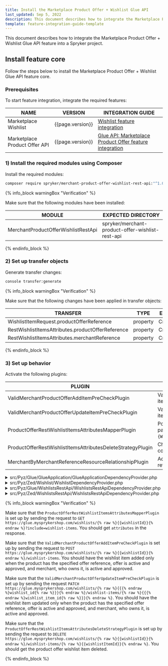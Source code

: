 ```yaml
---
title: Install the Marketplace Product Offer + Wishlist Glue API
last_updated: Sep 5, 2022
description: This document describes how to integrate the Marketplace Product Offer + Wishlist Glue API feature into a Spryker project.
template: feature-integration-guide-template
---
```


This document describes how to integrate the Marketplace Product Offer + Wishlist Glue API feature into a Spryker project.

## Install feature core

Follow the steps below to install the Marketplace Product Offer + Wishlist Glue API feature core.

### Prerequisites

To start feature integration, integrate the required features:

| NAME | VERSION | INTEGRATION GUIDE |
|-|-|-|
| Marketplace Wishlist | {{page.version}} |[Wishlist feature integration](/docs/pbc/all/shopping-list-and-wishlist/{{page.version}}/marketplace/install-and-upgrade/install-features/install-the-marketplace-wishlist-feature.html) |
| Marketplace Product Offer API    | {{page.version}}  | [Glue API: Marketplace Product Offer feature integration](/docs/pbc/all/offer-management/{{page.version}}/marketplace/install-and-upgrade/install-glue-api/install-the-marketplace-product-offer-glue-api.html) |

### 1) Install the required modules using Composer

Install the required modules:

```bash
composer require spryker/merchant-product-offer-wishlist-rest-api:"^1.0.0" --update-with-dependencies
```

{% info_block warningBox "Verification" %}

Make sure that the following modules have been installed:

| MODULE | EXPECTED DIRECTORY |
|-|-|
| MerchantProductOfferWishlistRestApi | spryker/merchant-product-offer-wishlist-rest-api |

{% endinfo_block %}

### 2) Set up transfer objects

Generate transfer changes:

```bash
console transfer:generate
```

{% info_block warningBox "Verification" %}

Make sure that the following changes have been applied in transfer objects:

| TRANSFER | TYPE | EVENT | PATH |
|-|-|-|-|
| WishlistItemRequest.productOfferReference  | property | Created | src/Generated/Shared/Transfer/WishlistItemRequestTransfer |
| RestWishlistItemsAttributes.productOfferReference  | property | Created | src/Generated/Shared/Transfer/RestWishlistItemsAttributesTransfer |
| RestWishlistItemsAttributes.merchantReference  | property | Created | src/Generated/Shared/Transfer/RestWishlistItemsAttributesTransfer |

{% endinfo_block %}

### 3) Set up behavior

Activate the following plugins:

| PLUGIN   | SPECIFICATION    | PREREQUISITES | NAMESPACE    |
|-------------|-------------|---------------|-----------------|
| ValidMerchantProductOfferAddItemPreCheckPlugin                   | Validates merchant product offer in a wishlist item before the add item operation is executed.                                                  |               | Spryker\Zed\MerchantProductOfferWishlist\Communication\Plugin\Wishlist |
| ValidMerchantProductOfferUpdateItemPreCheckPlugin                | Validates merchant product offer in a wishlist item before the update item operation is executed.                                               |               | Spryker\Zed\MerchantProductOfferWishlist\Communication\Plugin\Wishlist |
| ProductOfferRestWishlistItemsAttributesMapperPlugin              | Populates `RestWishlistItemsAttributes.id` with the following pattern: `{WishlistItem.sku}_{WishlistItemTransfer.productOfferReference}`. |               | Spryker\Glue\MerchantProductOfferWishlistRestApi\Plugin\Wishlist       |
| ProductOfferRestWishlistItemsAttributesDeleteStrategyPlugin      | Checks if the requested wishlist item exists in the wishlist item collection.                                                             |               | Spryker\Zed\MerchantProductOfferWishlistRestApi\Communication\Plugin   |
| MerchantByMerchantReferenceResourceRelationshipPlugin            | Adds `merchants` resources as a relationship by the  merchant references in the attributes.                                                      |               | Spryker\Glue\MerchantsRestApi\Plugin\GlueApplication                   |

<details><summary markdown='span'>src/Pyz/Glue/GlueApplication/GlueApplicationDependencyProvider.php</summary>

```php
<?php

namespace Pyz\Glue\GlueApplication;

use Spryker\Glue\GlueApplication\GlueApplicationDependencyProvider as SprykerGlueApplicationDependencyProvider;
use Spryker\Glue\MerchantsRestApi\Plugin\GlueApplication\MerchantByMerchantReferenceResourceRelationshipPlugin;
use Spryker\Glue\GlueApplicationExtension\Dependency\Plugin\ResourceRelationshipCollectionInterface;
use Spryker\Glue\WishlistsRestApi\WishlistsRestApiConfig;

class GlueApplicationDependencyProvider extends SprykerGlueApplicationDependencyProvider
{
    /**
     * @param \Spryker\Glue\GlueApplicationExtension\Dependency\Plugin\ResourceRelationshipCollectionInterface $resourceRelationshipCollection
     *
     * @return \Spryker\Glue\GlueApplicationExtension\Dependency\Plugin\ResourceRelationshipCollectionInterface
     */
    protected function getResourceRelationshipPlugins(
        ResourceRelationshipCollectionInterface $resourceRelationshipCollection
    ): ResourceRelationshipCollectionInterface {
        $resourceRelationshipCollection->addRelationship(
            WishlistsRestApiConfig::RESOURCE_WISHLIST_ITEMS,
            new MerchantByMerchantReferenceResourceRelationshipPlugin()
        );

        return $resourceRelationshipCollection;
    }
}
```
</details>

<details><summary markdown='span'>src/Pyz/Zed/Wishlist/WishlistDependencyProvider.php</summary>

```php
<?php
namespace Pyz\Zed\Wishlist;

use Spryker\Zed\MerchantProductOfferWishlist\Communication\Plugin\Wishlist\ValidMerchantProductOfferAddItemPreCheckPlugin;
use Spryker\Zed\MerchantProductOfferWishlist\Communication\Plugin\Wishlist\ValidMerchantProductOfferUpdateItemPreCheckPlugin;
use Spryker\Zed\Wishlist\WishlistDependencyProvider as SprykerWishlistDependencyProvider;

class WishlistDependencyProvider extends SprykerWishlistDependencyProvider
{
    /**
     * @return array<\Spryker\Zed\WishlistExtension\Dependency\Plugin\AddItemPreCheckPluginInterface>
     */
    protected function getAddItemPreCheckPlugins(): array
    {
        return [
            new ValidMerchantProductOfferAddItemPreCheckPlugin(),
        ];
    }

    /**
     * @return array<\Spryker\Zed\WishlistExtension\Dependency\Plugin\UpdateItemPreCheckPluginInterface>
     */
    protected function getUpdateItemPreCheckPlugins(): array
    {
        return [
            new ValidMerchantProductOfferUpdateItemPreCheckPlugin(),
        ];
    }

}
```
</details>

<details><summary markdown='span'>src/Pyz/Glue/WishlistsRestApi/WishlistsRestApiDependencyProvider.php</summary>

```php
<?php

namespace Pyz\Glue\WishlistsRestApi;

use Spryker\Glue\MerchantProductOfferWishlistRestApi\Plugin\Wishlist\ProductOfferRestWishlistItemsAttributesMapperPlugin;
use Spryker\Glue\WishlistsRestApi\WishlistsRestApiDependencyProvider as SprykerWishlistsRestApiDependencyProvider;

class WishlistsRestApiDependencyProvider extends SprykerWishlistsRestApiDependencyProvider
{
    /**
     * @return array<\Spryker\Glue\WishlistsRestApiExtension\Dependency\Plugin\RestWishlistItemsAttributesMapperPluginInterface>
     */
    protected function getRestWishlistItemsAttributesMapperPlugins(): array
    {
        return [
            new ProductOfferRestWishlistItemsAttributesMapperPlugin(),
        ];
    }
}
```
</details>

<details><summary markdown='span'>src/Pyz/Zed/WishlistsRestApi/WishlistsRestApiDependencyProvider.php</summary>

```php
<?php
namespace Pyz\Zed\WishlistsRestApi;

use Spryker\Zed\MerchantProductOfferWishlistRestApi\Communication\Plugin\ProductOfferRestWishlistItemsAttributesDeleteStrategyPlugin;
use Spryker\Zed\WishlistsRestApi\WishlistsRestApiDependencyProvider as SprykerWishlistsRestApiDependencyProvider;

class WishlistsRestApiDependencyProvider extends SprykerWishlistsRestApiDependencyProvider
{
    /**
     * @return array<\Spryker\Zed\WishlistsRestApiExtension\Dependency\Plugin\RestWishlistItemsAttributesDeleteStrategyPluginInterface>
     */
    protected function getRestWishlistItemsAttributesDeleteStrategyPlugins(): array
    {
        return [
            new ProductOfferRestWishlistItemsAttributesDeleteStrategyPlugin(),
        ];
    }
}
```
</details>

{% info_block warningBox "Verification" %}

Make sure that the `ProductOfferRestWishlistItemsAttributesMapperPlugin` is set up by sending the request to `GET https://glue.mysprykershop.com/wishlists/{% raw %}{{wishlistId}}{% endraw %}?include=wishlist-items`. You should get `attributes` in the response.

Make sure that the `ValidMerchantProductOfferAddItemPreCheckPlugin` is set up by sending the request to `POST https://glue.mysprykershop.com/wishlists/{% raw %}{{wishlistId}}{% endraw %}/wishlist-items`. You should have the wishlist item added only when the product has the specified offer reference, offer is active and approved, and merchant, who owns it, is active and approved.

Make sure that the `ValidMerchantProductOfferUpdateItemPreCheckPlugin` is set up by sending the request `PATCH https://glue.mysprykershop.com/wishlists/{% raw %}{{{% endraw %}wishlist_id{% raw %}}}{% endraw %}/wishlist-items/{% raw %}{{{% endraw %}wishlist_item_id{% raw %}}}{% endraw %}`. You should have the wishlist item updated only when the product has the specified offer reference, offer is active and approved, and merchant, who owns it, is active and approved.

Make sure that the `ProductOfferRestWishlistItemsAttributesDeleteStrategyPlugin` is set up by sending the request to `DELETE https://glue.mysprykershop.com/wishlists/{% raw %}{{wishlistId}}{% endraw %}/wishlist-items/{% raw %}{{wishlistItemId}}{% endraw %}`. You should get the product offer wishlist item deleted.

{% endinfo_block %}
